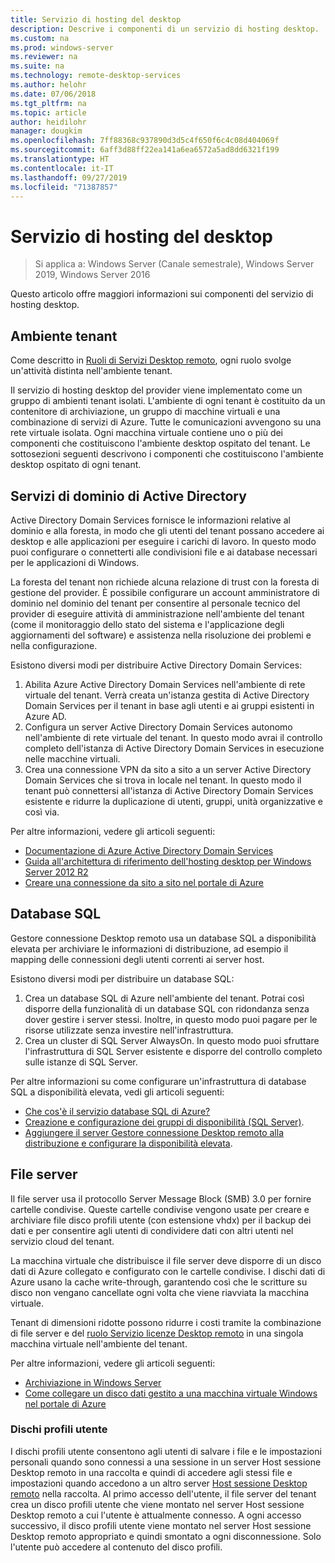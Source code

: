 ```yaml
---
title: Servizio di hosting del desktop
description: Descrive i componenti di un servizio di hosting desktop.
ms.custom: na
ms.prod: windows-server
ms.reviewer: na
ms.suite: na
ms.technology: remote-desktop-services
ms.author: helohr
ms.date: 07/06/2018
ms.tgt_pltfrm: na
ms.topic: article
author: heidilohr
manager: dougkim
ms.openlocfilehash: 7ff88368c937890d3d5c4f650f6c4c08d404069f
ms.sourcegitcommit: 6aff3d88ff22ea141a6ea6572a5ad8dd6321f199
ms.translationtype: HT
ms.contentlocale: it-IT
ms.lasthandoff: 09/27/2019
ms.locfileid: "71387857"
---
```

# <a name="desktop-hosting-service"></a>Servizio di hosting del desktop

>Si applica a: Windows Server (Canale semestrale), Windows Server 2019, Windows Server 2016

Questo articolo offre maggiori informazioni sui componenti del servizio di hosting desktop.

## <a name="tenant-environment"></a>Ambiente tenant

Come descritto in [Ruoli di Servizi Desktop remoto](rds-roles.md), ogni ruolo svolge un'attività distinta nell'ambiente tenant.

Il servizio di hosting desktop del provider viene implementato come un gruppo di ambienti tenant isolati. L'ambiente di ogni tenant è costituito da un contenitore di archiviazione, un gruppo di macchine virtuali e una combinazione di servizi di Azure. Tutte le comunicazioni avvengono su una rete virtuale isolata. Ogni macchina virtuale contiene uno o più dei componenti che costituiscono l'ambiente desktop ospitato del tenant. Le sottosezioni seguenti descrivono i componenti che costituiscono l'ambiente desktop ospitato di ogni tenant.

## <a name="active-directory-domain-services"></a>Servizi di dominio di Active Directory

Active Directory Domain Services fornisce le informazioni relative al dominio e alla foresta, in modo che gli utenti del tenant possano accedere ai desktop e alle applicazioni per eseguire i carichi di lavoro. In questo modo puoi configurare o connetterti alle condivisioni file e ai database necessari per le applicazioni di Windows.

La foresta del tenant non richiede alcuna relazione di trust con la foresta di gestione del provider. È possibile configurare un account amministratore di dominio nel dominio del tenant per consentire al personale tecnico del provider di eseguire attività di amministrazione nell'ambiente del tenant (come il monitoraggio dello stato del sistema e l'applicazione degli aggiornamenti del software) e assistenza nella risoluzione dei problemi e nella configurazione.

Esistono diversi modi per distribuire Active Directory Domain Services:

1. Abilita Azure Active Directory Domain Services nell'ambiente di rete virtuale del tenant. Verrà creata un'istanza gestita di Active Directory Domain Services per il tenant in base agli utenti e ai gruppi esistenti in Azure AD.
2. Configura un server Active Directory Domain Services autonomo nell'ambiente di rete virtuale del tenant. In questo modo avrai il controllo completo dell'istanza di Active Directory Domain Services in esecuzione nelle macchine virtuali.
3. Crea una connessione VPN da sito a sito a un server Active Directory Domain Services che si trova in locale nel tenant. In questo modo il tenant può connettersi all'istanza di Active Directory Domain Services esistente e ridurre la duplicazione di utenti, gruppi, unità organizzative e così via.

Per altre informazioni, vedere gli articoli seguenti:

* [Documentazione di Azure Active Directory Domain Services](https://docs.microsoft.com/azure/active-directory-domain-services/)
* [Guida all'architettura di riferimento dell'hosting desktop per Windows Server 2012 R2](https://docs.microsoft.com/azure/vpn-gateway/vpn-gateway-howto-site-to-site-resource-manager-portal)
* [Creare una connessione da sito a sito nel portale di Azure](https://docs.microsoft.com/azure/vpn-gateway/vpn-gateway-howto-site-to-site-resource-manager-portal)

## <a name="sql-database"></a>Database SQL

Gestore connessione Desktop remoto usa un database SQL a disponibilità elevata per archiviare le informazioni di distribuzione, ad esempio il mapping delle connessioni degli utenti correnti ai server host.

Esistono diversi modi per distribuire un database SQL:

1. Crea un database SQL di Azure nell'ambiente del tenant. Potrai così disporre della funzionalità di un database SQL con ridondanza senza dover gestire i server stessi. Inoltre, in questo modo puoi pagare per le risorse utilizzate senza investire nell'infrastruttura.
2. Crea un cluster di SQL Server AlwaysOn. In questo modo puoi sfruttare l'infrastruttura di SQL Server esistente e disporre del controllo completo sulle istanze di SQL Server.

Per altre informazioni su come configurare un'infrastruttura di database SQL a disponibilità elevata, vedi gli articoli seguenti:

* [Che cos'è il servizio database SQL di Azure?](https://docs.microsoft.com/azure/sql-database/sql-database-technical-overview)
* [Creazione e configurazione dei gruppi di disponibilità (SQL Server)](https://docs.microsoft.com/sql/database-engine/availability-groups/windows/creation-and-configuration-of-availability-groups-sql-server?view=sql-server-2017).
* [Aggiungere il server Gestore connessione Desktop remoto alla distribuzione e configurare la disponibilità elevata](rds-connection-broker-cluster.md).

## <a name="file-server"></a>File server

Il file server usa il protocollo Server Message Block (SMB) 3.0 per fornire cartelle condivise. Queste cartelle condivise vengono usate per creare e archiviare file disco profili utente (con estensione vhdx) per il backup dei dati e per consentire agli utenti di condividere dati con altri utenti nel servizio cloud del tenant.

La macchina virtuale che distribuisce il file server deve disporre di un disco dati di Azure collegato e configurato con le cartelle condivise. I dischi dati di Azure usano la cache write-through, garantendo così che le scritture su disco non vengano cancellate ogni volta che viene riavviata la macchina virtuale.

Tenant di dimensioni ridotte possono ridurre i costi tramite la combinazione di file server e del [ruolo Servizio licenze Desktop remoto](rds-roles.md#remote-desktop-licensing) in una singola macchina virtuale nell'ambiente del tenant.

Per altre informazioni, vedere gli articoli seguenti:

* [Archiviazione in Windows Server](../../storage/storage.md)
* [Come collegare un disco dati gestito a una macchina virtuale Windows nel portale di Azure](https://docs.microsoft.com/azure/virtual-machines/windows/attach-managed-disk-portal?toc=%2Fazure%2Fvirtual-machines%2Fwindows%2Fclassic%2Ftoc.json)

### <a name="user-profile-disks"></a>Dischi profili utente

I dischi profili utente consentono agli utenti di salvare i file e le impostazioni personali quando sono connessi a una sessione in un server Host sessione Desktop remoto in una raccolta e quindi di accedere agli stessi file e impostazioni quando accedono a un altro server [Host sessione Desktop remoto](rds-roles.md#remote-desktop-session-host) nella raccolta. Al primo accesso dell'utente, il file server del tenant crea un disco profili utente che viene montato nel server Host sessione Desktop remoto a cui l'utente è attualmente connesso. A ogni accesso successivo, il disco profili utente viene montato nel server Host sessione Desktop remoto appropriato e quindi smontato a ogni disconnessione. Solo l'utente può accedere al contenuto del disco profili.